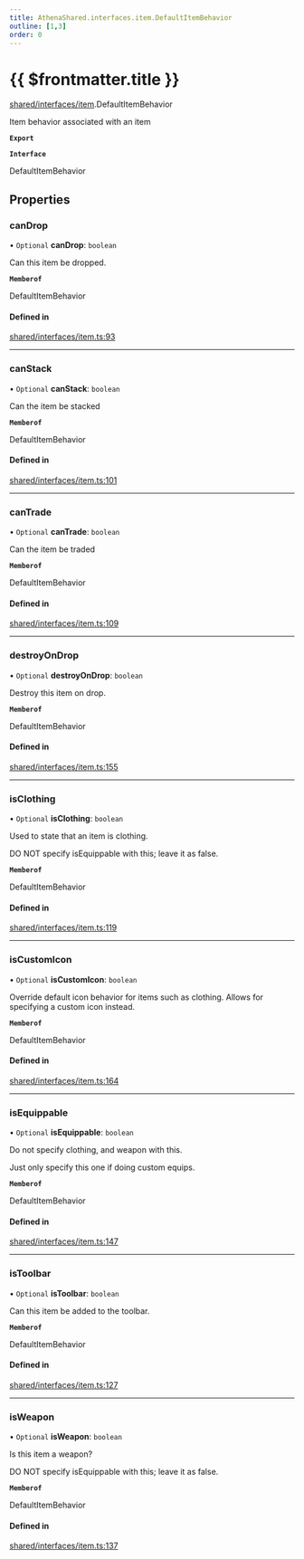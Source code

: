 ```yaml
---
title: AthenaShared.interfaces.item.DefaultItemBehavior
outline: [1,3]
order: 0
---
```


# {{ $frontmatter.title }}


[shared/interfaces/item](../modules/shared_interfaces_item.md).DefaultItemBehavior

Item behavior associated with an item

**`Export`**

**`Interface`**

DefaultItemBehavior

## Properties

### canDrop

• `Optional` **canDrop**: `boolean`

Can this item be dropped.

**`Memberof`**

DefaultItemBehavior

#### Defined in

[shared/interfaces/item.ts:93](https://github.com/Stuyk/altv-athena/blob/6013452/src/core/shared/interfaces/item.ts#L93)

___

### canStack

• `Optional` **canStack**: `boolean`

Can the item be stacked

**`Memberof`**

DefaultItemBehavior

#### Defined in

[shared/interfaces/item.ts:101](https://github.com/Stuyk/altv-athena/blob/6013452/src/core/shared/interfaces/item.ts#L101)

___

### canTrade

• `Optional` **canTrade**: `boolean`

Can the item be traded

**`Memberof`**

DefaultItemBehavior

#### Defined in

[shared/interfaces/item.ts:109](https://github.com/Stuyk/altv-athena/blob/6013452/src/core/shared/interfaces/item.ts#L109)

___

### destroyOnDrop

• `Optional` **destroyOnDrop**: `boolean`

Destroy this item on drop.

**`Memberof`**

DefaultItemBehavior

#### Defined in

[shared/interfaces/item.ts:155](https://github.com/Stuyk/altv-athena/blob/6013452/src/core/shared/interfaces/item.ts#L155)

___

### isClothing

• `Optional` **isClothing**: `boolean`

Used to state that an item is clothing.

DO NOT specify isEquippable with this; leave it as false.

**`Memberof`**

DefaultItemBehavior

#### Defined in

[shared/interfaces/item.ts:119](https://github.com/Stuyk/altv-athena/blob/6013452/src/core/shared/interfaces/item.ts#L119)

___

### isCustomIcon

• `Optional` **isCustomIcon**: `boolean`

Override default icon behavior for items such as clothing.
Allows for specifying a custom icon instead.

**`Memberof`**

DefaultItemBehavior

#### Defined in

[shared/interfaces/item.ts:164](https://github.com/Stuyk/altv-athena/blob/6013452/src/core/shared/interfaces/item.ts#L164)

___

### isEquippable

• `Optional` **isEquippable**: `boolean`

Do not specify clothing, and weapon with this.

Just only specify this one if doing custom equips.

**`Memberof`**

DefaultItemBehavior

#### Defined in

[shared/interfaces/item.ts:147](https://github.com/Stuyk/altv-athena/blob/6013452/src/core/shared/interfaces/item.ts#L147)

___

### isToolbar

• `Optional` **isToolbar**: `boolean`

Can this item be added to the toolbar.

**`Memberof`**

DefaultItemBehavior

#### Defined in

[shared/interfaces/item.ts:127](https://github.com/Stuyk/altv-athena/blob/6013452/src/core/shared/interfaces/item.ts#L127)

___

### isWeapon

• `Optional` **isWeapon**: `boolean`

Is this item a weapon?

DO NOT specify isEquippable with this; leave it as false.

**`Memberof`**

DefaultItemBehavior

#### Defined in

[shared/interfaces/item.ts:137](https://github.com/Stuyk/altv-athena/blob/6013452/src/core/shared/interfaces/item.ts#L137)
